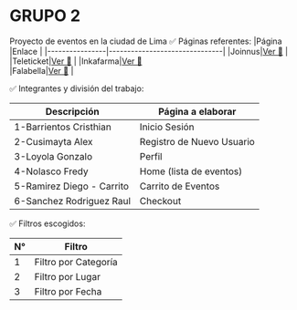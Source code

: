 # GRUPO 2

Proyecto de eventos en la ciudad de Lima
✅ Páginas referentes: 
|Página             |Enlace         |
|----------------|-------------------------------|
|Joinnus|[Ver 👀](https://www.joinnus.com/)       |
|Teleticket|[Ver 👀](https://teleticket.com.pe/)       |
|Inkafarma|[Ver 👀](https://inkafarma.pe/)     
|Falabella|[Ver 👀](https://www.falabella.com.pe/)       |

✅ Integrantes y división del trabajo:

|Descripción             | Página a elaborar  |
|----------------|-------------------------------|
|1-Barrientos Cristhian |Inicio Sesión      |
|2-Cusimayta Alex | Registro de Nuevo Usuario |
|3-Loyola Gonzalo | Perfil  
|4-Nolasco Fredy| Home (lista de eventos)|
|5-Ramirez Diego - Carrito| Carrito de Eventos  |
|6-Sanchez Rodriguez Raul| Checkout |

✅ Filtros escogidos:


|N° | Filtro  |
|----------------|-------------------------------|
|1 |Filtro por Categoría      |
|2 | Filtro por Lugar |
|3 | Filtro por Fecha 
